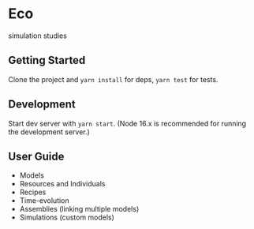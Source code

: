 # Eco

simulation studies

## Getting Started

Clone the project and `yarn install` for deps, `yarn test` for tests.

## Development

Start dev server with `yarn start`. (Node 16.x is recommended for running the development server.)

## User Guide

- Models
- Resources and Individuals
- Recipes
- Time-evolution
- Assemblies (linking multiple models)
- Simulations (custom models)
